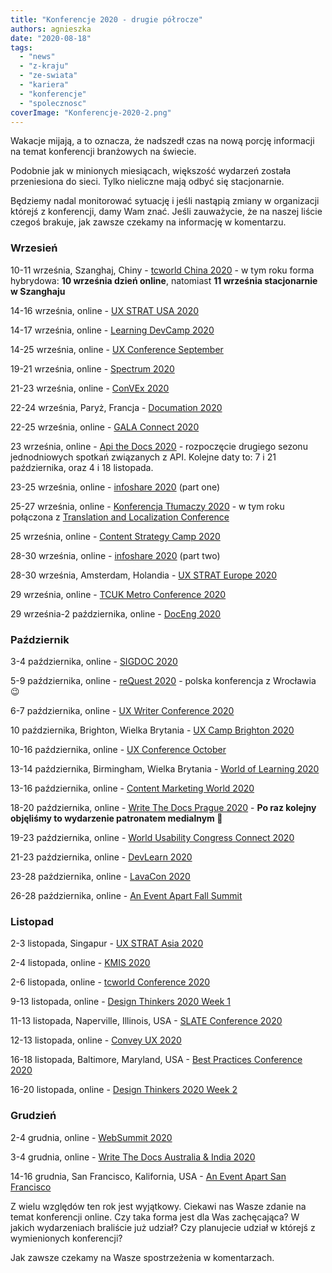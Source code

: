 ```yaml
---
title: "Konferencje 2020 - drugie półrocze"
authors: agnieszka
date: "2020-08-18"
tags:
  - "news"
  - "z-kraju"
  - "ze-swiata"
  - "kariera"
  - "konferencje"
  - "spolecznosc"
coverImage: "Konferencje-2020-2.png"
---
```


Wakacje mijają, a to oznacza, że nadszedł czas na nową porcję informacji na
temat konferencji branżowych na świecie.

Podobnie jak w minionych miesiącach, większość wydarzeń została przeniesiona do
sieci. Tylko nieliczne mają odbyć się stacjonarnie.

Będziemy nadal monitorować sytuację i jeśli nastąpią zmiany w organizacji
którejś z konferencji, damy Wam znać. Jeśli zauważycie, że na naszej liście
czegoś brakuje, jak zawsze czekamy na informację w komentarzu.

### Wrzesień

10-11 września, Szanghaj, Chiny -
[tcworld China 2020](https://www.tcworld-china.cn/en/) - w tym roku forma
hybrydowa: **10 września dzień online**, natomiast **11 września stacjonarnie w
Szanghaju**

14-16 września, online - [UX STRAT USA 2020](https://uxstrat.com/usa/)

14-17 września, online - [Learning DevCamp 2020](http://learningdevcamp.com/)

14-25 września, online
- [UX Conference September](https://www.nngroup.com/training/september/)

19-21 września, online -
[Spectrum 2020](https://stc-rochester.org/spectrum-conference/)

21-23 września, online - [ConVEx 2020](https://convex.infomanagementcenter.com/)

22-24 września, Paryż, Francja - [Documation 2020](http://www.documation.fr/)

22-25 września, online -
[GALA Connect 2020](https://www.gala-global.org/conference/gala-connected-2020)

23 września, online - [Api the Docs 2020](https://apithedocs.org/) - rozpoczęcie
drugiego sezonu jednodniowych spotkań związanych z API. Kolejne daty to: 7 i 21
października, oraz 4 i 18 listopada.

23-25 września, online - [infoshare 2020](https://infoshare.pl/) (part one)

25-27 września, online -
[Konferencja Tłumaczy 2020](https://www.konferencjatlumaczy.pl/) - w tym roku
połączona z
[Translation and Localization Conference](https://translation-conference.com/)

25 września, online -
[Content Strategy Camp 2020](https://www.kompetenzzentrum-kommunikation.de/veranstaltungen/cosca20-4310/)

28-30 września, online - [infoshare 2020](https://infoshare.pl/) (part two)

28-30 września, Amsterdam, Holandia -
[UX STRAT Europe 2020](https://uxstrat.com/europe/)

29 września, online -
[TCUK Metro Conference 2020](http://technicalcommunicationuk.com/)

29 września-2 października, online -
[DocEng 2020](https://doceng.org/doceng2020)

### Październik

3-4 października, online -
[SIGDOC 2020](https://sigdoc.acm.org/conference/2020/)

5-9 października, online - [reQuest 2020](https://2020.request.pl/) - polska
konferencja z Wrocławia 😉

6-7 października, online -
[UX Writer Conference 2020](https://uxwriterconference.com/)

10 października, Brighton, Wielka Brytania -
[UX Camp Brighton 2020](https://www.uxcampbrighton.org/)

10-16 października, online -
[UX Conference October](https://www.nngroup.com/training/october/)

13-14 października, Birmingham, Wielka Brytania -
[World of Learning 2020](https://www.learnevents.com/conference-overview/)

13-16 października, online -
[Content Marketing World 2020](https://www.contentmarketingworld.com/)

18-20 października, online -
[Write The Docs Prague 2020](https://www.writethedocs.org/conf/prague/2020/) -
**Po raz kolejny objęliśmy to wydarzenie patronatem medialnym 🙂**

19-23 października, online -
[World Usability Congress Connect 2020](https://worldusabilitycongress.com/)

21-23 października, online - [DevLearn 2020](https://www.devlearn.com/welcome)

23-28 października, online - [LavaCon 2020](https://lavacon.org/2020/)

26-28 października, online -
[An Event Apart Fall Summit](https://aneventapart.com/event/online-1020)

### Listopad

2-3 listopada, Singapur - [UX STRAT Asia 2020](https://uxstrat.com/asia/)

2-4 listopada, online - [KMIS 2020](http://www.kmis.ic3k.org/)

2-6 listopada, online -
[tcworld Conference 2020](https://tcworldconference.tekom.de/)

9-13 listopada, online -
[Design Thinkers 2020 Week 1](https://designthinkers.com/week-1)

11-13 listopada, Naperville, Illinois, USA -
[SLATE Conference 2020](https://www.slategroup.org/conference)

12-13 listopada, online - [Convey UX 2020](https://conveyux.com/)

16-18 listopada, Baltimore, Maryland, USA -
[Best Practices Conference 2020](https://bp.infomanagementcenter.com/)

16-20 listopada, online -
[Design Thinkers 2020 Week 2](https://designthinkers.com/week-2)

### Grudzień

2-4 grudnia, online - [WebSummit 2020](https://websummit.com/)

3-4 grudnia, online -
[Write The Docs Australia & India 2020](https://www.writethedocs.org/conf/australia/2020/)

14-16 grudnia, San Francisco, Kalifornia, USA -
[An Event Apart San Francisco](https://aneventapart.com/event/san-francisco-2020)

Z wielu względów ten rok jest wyjątkowy. Ciekawi nas Wasze zdanie na temat
konferencji online. Czy taka forma jest dla Was zachęcająca? W jakich
wydarzeniach braliście już udział? Czy planujecie udział w którejś z
wymienionych konferencji?

Jak zawsze czekamy na Wasze spostrzeżenia w komentarzach.
